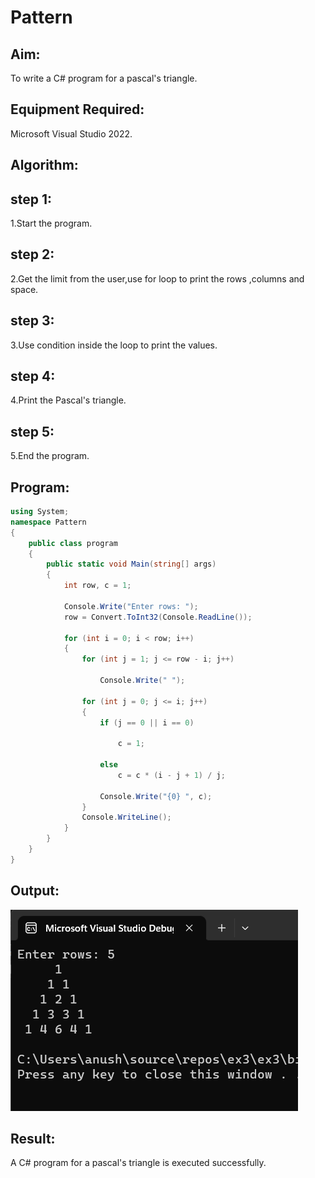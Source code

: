 # Pattern

## Aim:
To write a C# program for a pascal's triangle.

## Equipment Required:
Microsoft Visual Studio 2022.

## Algorithm:
## step 1:
1.Start the program.
## step 2:
2.Get the limit from the user,use for loop to print the rows ,columns and space.
## step 3:
3.Use condition inside the loop to print the values.
## step 4:
4.Print the Pascal's triangle.
## step 5:
5.End the program.

## Program:
~~~c#
using System;
namespace Pattern
{
    public class program
    {
        public static void Main(string[] args)
        {
            int row, c = 1;

            Console.Write("Enter rows: ");
            row = Convert.ToInt32(Console.ReadLine());

            for (int i = 0; i < row; i++)
            {
                for (int j = 1; j <= row - i; j++)

                    Console.Write(" ");

                for (int j = 0; j <= i; j++)
                {
                    if (j == 0 || i == 0)

                        c = 1;

                    else
                        c = c * (i - j + 1) / j;

                    Console.Write("{0} ", c);
                }
                Console.WriteLine();
            }
        }
    }
}
~~~

## Output:
![output](./c.png)

## Result:
A C# program for a pascal's triangle is executed successfully.
